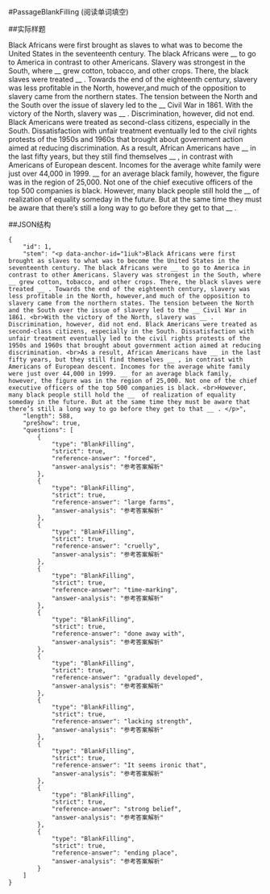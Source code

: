 #PassageBlankFilling (阅读单词填空)

##实际样题

Black Africans were first brought as slaves to what was to become the United States in the seventeenth century. The black Africans were __ to go to America in contrast to other Americans. Slavery was strongest in the South, where __ grew cotton, tobacco, and other crops. There, the black slaves were treated __ . Towards the end of the eighteenth century, slavery was less profitable in the North, however,and much of the opposition to slavery came from the northern states. The tension between the North and the South over the issue of slavery led to the __ Civil War in 1861.
With the victory of the North, slavery was __ . Discrimination, however, did not end. Black Americans were treated as second-class citizens, especially in the South. Dissatisfaction with unfair treatment eventually led to the civil rights protests of the 1950s and 1960s that brought about government action aimed at reducing discrimination.
As a result, African Americans have __ in the last fifty years, but they still find themselves __ , in contrast with Americans of European descent. Incomes for the average white family were just over 44,000 in 1999. __ for an average black family, however, the figure was in the region of 25,000. Not one of the chief executive officers of the top 500 companies is black.
However, many black people still hold the __  of realization of equality someday in the future. But at the same time they must be aware that there’s still a long way to go before they get to that __ . 

##JSON结构

	{
		"id": 1,								
		"stem": "<p data-anchor-id="1iuk">Black Africans were first brought as slaves to what was to become the United States in the seventeenth century. The black Africans were __ to go to America in contrast to other Americans. Slavery was strongest in the South, where __ grew cotton, tobacco, and other crops. There, the black slaves were treated __ . Towards the end of the eighteenth century, slavery was less profitable in the North, however,and much of the opposition to slavery came from the northern states. The tension between the North and the South over the issue of slavery led to the __ Civil War in 1861. <br>With the victory of the North, slavery was __ . Discrimination, however, did not end. Black Americans were treated as second-class citizens, especially in the South. Dissatisfaction with unfair treatment eventually led to the civil rights protests of the 1950s and 1960s that brought about government action aimed at reducing discrimination. <br>As a result, African Americans have __ in the last fifty years, but they still find themselves __ , in contrast with Americans of European descent. Incomes for the average white family were just over 44,000 in 1999. __ for an average black family, however, the figure was in the region of 25,000. Not one of the chief executive officers of the top 500 companies is black. <br>However, many black people still hold the __  of realization of equality someday in the future. But at the same time they must be aware that there’s still a long way to go before they get to that __ . </p>",
		"length": 588,
		"preShow": true,
		"questions": [			
			{
				"type": "BlankFilling",
				"strict": true,
				"reference-answer": "forced",		
				"answer-analysis": "参考答案解析"
			},
			{
				"type": "BlankFilling",
				"strict": true,
				"reference-answer": "large farms",		
				"answer-analysis": "参考答案解析"
			},
			{
				"type": "BlankFilling",
				"strict": true,
				"reference-answer": "cruelly",		
				"answer-analysis": "参考答案解析"
			},
			{
				"type": "BlankFilling",
				"strict": true,
				"reference-answer": "time-marking",		
				"answer-analysis": "参考答案解析"
			},
			{
				"type": "BlankFilling",
				"strict": true,
				"reference-answer": "done away with",		
				"answer-analysis": "参考答案解析"
			},
			{
				"type": "BlankFilling",
				"strict": true,
				"reference-answer": "gradually developed",		
				"answer-analysis": "参考答案解析"
			},
			{
				"type": "BlankFilling",
				"strict": true,
				"reference-answer": "lacking strength",		
				"answer-analysis": "参考答案解析"
			},
			{
				"type": "BlankFilling",
				"strict": true,
				"reference-answer": "It seems ironic that",		
				"answer-analysis": "参考答案解析"
			},
			{
				"type": "BlankFilling",
				"strict": true,
				"reference-answer": "strong belief",		
				"answer-analysis": "参考答案解析"
			},
			{
				"type": "BlankFilling",
				"strict": true,
				"reference-answer": "ending place",		
				"answer-analysis": "参考答案解析"
			}
		]
	}